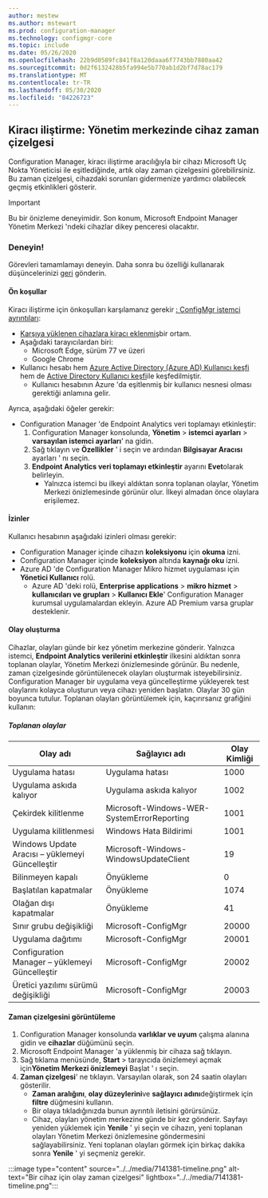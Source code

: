 ```yaml
---
author: mestew
ms.author: mstewart
ms.prod: configuration-manager
ms.technology: configmgr-core
ms.topic: include
ms.date: 05/26/2020
ms.openlocfilehash: 22b9d0589fc841f8a120daaa6f7743bb7880aa42
ms.sourcegitcommit: 0d2f6132428b5fa994e5b770ab1d2bf7d78ac179
ms.translationtype: MT
ms.contentlocale: tr-TR
ms.lasthandoff: 05/30/2020
ms.locfileid: "84226723"
---
```

## <a name="tenant-attach-device-timeline-in-the-admin-center"></a><a name="bkmk_timeline"></a>Kiracı iliştirme: Yönetim merkezinde cihaz zaman çizelgesi
<!--7141381-->
Configuration Manager, kiracı iliştirme aracılığıyla bir cihazı Microsoft Uç Nokta Yöneticisi ile eşitlediğinde, artık olay zaman çizelgesini görebilirsiniz. Bu zaman çizelgesi, cihazdaki sorunları gidermenize yardımcı olabilecek geçmiş etkinlikleri gösterir.

> [!Important]
> Bu bir önizleme deneyimidir. Son konum, Microsoft Endpoint Manager Yönetim Merkezi 'ndeki cihazlar dikey penceresi olacaktır.

### <a name="try-it-out"></a>Deneyin!

Görevleri tamamlamayı deneyin. Daha sonra bu özelliği kullanarak düşüncelerinizi [geri](../../technical-preview-2003.md#bkmk_feedback) gönderin.

#### <a name="prerequisites"></a>Ön koşullar

Kiracı iliştirme için önkoşulları karşılamanız gerekir [: ConfigMgr istemci ayrıntıları](../../technical-preview-2004.md#bkmk_mem):

- [Karşıya yüklenen cihazlara kiracı eklenmiş](../../../../../tenant-attach/device-sync-actions.md)bir ortam.
- Aşağıdaki tarayıcılardan biri:
  - Microsoft Edge, sürüm 77 ve üzeri
  - Google Chrome
- Kullanıcı hesabı hem [Azure Active Directory (Azure AD) Kullanıcı keşfi](../../../../servers/deploy/configure/about-discovery-methods.md#azureaddisc) hem de [Active Directory Kullanıcı keşfi](../../../../servers/deploy/configure/about-discovery-methods.md#bkmk_aboutUser)ile keşfedilmiştir.
  - Kullanıcı hesabının Azure 'da eşitlenmiş bir kullanıcı nesnesi olması gerektiği anlamına gelir.

Ayrıca, aşağıdaki öğeler gerekir:

- Configuration Manager 'de Endpoint Analytics veri toplamayı etkinleştir:
   1. Configuration Manager konsolunda, **Yönetim**  >  **istemci ayarları**  >  **varsayılan istemci ayarları**' na gidin.
   1. Sağ tıklayın ve **Özellikler** ' i seçin ve ardından **Bilgisayar Aracısı** ayarları ' nı seçin.
   1. **Endpoint Analytics veri toplamayı etkinleştir** ayarını **Evet**olarak belirleyin.
      - Yalnızca istemci bu ilkeyi aldıktan sonra toplanan olaylar, Yönetim Merkezi önizlemesinde görünür olur. İlkeyi almadan önce olaylara erişilemez.

#### <a name="permissions"></a>İzinler

Kullanıcı hesabının aşağıdaki izinleri olması gerekir:

- Configuration Manager içinde cihazın **koleksiyonu** için **okuma** izni.
- Configuration Manager içinde **koleksiyon** altında **kaynağı oku** izni.
- Azure AD 'de Configuration Manager Mikro hizmet uygulaması için **Yönetici Kullanıcı** rolü.
  - Azure AD 'deki rolü, **Enterprise applications**  >  **mikro hizmet**  >  **kullanıcıları ve grupları**  >  **Kullanıcı Ekle**' Configuration Manager kurumsal uygulamalardan ekleyin. Azure AD Premium varsa gruplar desteklenir.


#### <a name="generate-events"></a>Olay oluşturma

Cihazlar, olayları günde bir kez yönetim merkezine gönderir. Yalnızca istemci, **Endpoint Analytics verilerini etkinleştir** ilkesini aldıktan sonra toplanan olaylar, Yönetim Merkezi önizlemesinde görünür. Bu nedenle, zaman çizelgesinde görüntülenecek olayları oluşturmak isteyebilirsiniz. Configuration Manager bir uygulama veya güncelleştirme yükleyerek test olaylarını kolayca oluşturun veya cihazı yeniden başlatın. Olaylar 30 gün boyunca tutulur. Toplanan olayları görüntülemek için, kaçırırsanız grafiğini kullanın:

##### <a name="collected-events"></a>Toplanan olaylar

|Olay adı|Sağlayıcı adı|Olay Kimliği|
|---|---|---|
|Uygulama hatası|Uygulama hatası|1000|
|Uygulama askıda kalıyor|Uygulama askıda kalıyor|1002|
|Çekirdek kilitlenme|Microsoft-Windows-WER-SystemErrorReporting|1001|
|Uygulama kilitlenmesi|Windows Hata Bildirimi|1001|
|Windows Update Aracısı – yüklemeyi Güncelleştir|Microsoft-Windows-WindowsUpdateClient|19|
|Bilinmeyen kapalı|Önyükleme|0|
|Başlatılan kapatmalar|Önyükleme|1074|
|Olağan dışı kapatmalar|Önyükleme|41|
|Sınır grubu değişikliği|Microsoft-ConfigMgr|20000|
|Uygulama dağıtımı|Microsoft-ConfigMgr|20001|
|Configuration Manager – yüklemeyi Güncelleştir|Microsoft-ConfigMgr|20002|
|Üretici yazılımı sürümü değişikliği|Microsoft-ConfigMgr|20003|

#### <a name="view-the-timeline"></a>Zaman çizelgesini görüntüleme

1. Configuration Manager konsolunda **varlıklar ve uyum** çalışma alanına gidin ve **cihazlar** düğümünü seçin.
1. Microsoft Endpoint Manager 'a yüklenmiş bir cihaza sağ tıklayın.
1. Sağ tıklama menüsünde, **Start**  >  tarayıcıda önizlemeyi açmak için**Yönetim Merkezi önizlemeyi** Başlat ' ı seçin.
1. **Zaman çizelgesi**' ne tıklayın. Varsayılan olarak, son 24 saatin olayları gösterilir.
   - **Zaman aralığını**, **olay düzeylerini**ve **sağlayıcı adını**değiştirmek için **filtre** düğmesini kullanın.
   - Bir olaya tıkladığınızda bunun ayrıntılı iletisini görürsünüz.
   - Cihaz, olayları yönetim merkezine günde bir kez gönderir. Sayfayı yeniden yüklemek için **Yenile** ' yi seçin ve cihazın, yeni toplanan olayları Yönetim Merkezi önizlemesine göndermesini sağlayabilirsiniz. Yeni toplanan olayları görmek için birkaç dakika sonra **Yenile** ' yi seçmeniz gerekir.

:::image type="content" source="../../media/7141381-timeline.png" alt-text="Bir cihaz için olay zaman çizelgesi" lightbox="../../media/7141381-timeline.png":::
